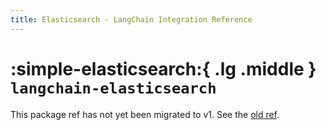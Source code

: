 ```yaml
---
title: Elasticsearch - LangChain Integration Reference
---
```


# :simple-elasticsearch:{ .lg .middle } `langchain-elasticsearch`

This package ref has not yet been migrated to v1. See the [old ref](https://python.langchain.com/api_reference/elasticsearch/index.html).
